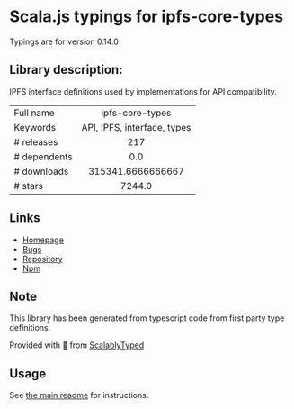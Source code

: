 
# Scala.js typings for ipfs-core-types

Typings are for version 0.14.0

## Library description:
IPFS interface definitions used by implementations for API compatibility.

|                    |                 |
| ------------------ | :-------------: |
| Full name          | ipfs-core-types |
| Keywords           | API, IPFS, interface, types |
| # releases         | 217 |
| # dependents       | 0.0 |
| # downloads        | 315341.6666666667 |
| # stars            | 7244.0 |

## Links
- [Homepage](https://github.com/ipfs/js-ipfs/tree/master/packages/ipfs-core-types#readme)
- [Bugs](https://github.com/ipfs/js-ipfs/issues)
- [Repository](https://github.com/ipfs/js-ipfs)
- [Npm](https://www.npmjs.com/package/ipfs-core-types)
    


## Note
This library has been generated from typescript code from first party type definitions.

Provided with :purple_heart: from [ScalablyTyped](https://github.com/oyvindberg/ScalablyTyped)

## Usage
See [the main readme](../../readme.md) for instructions.


